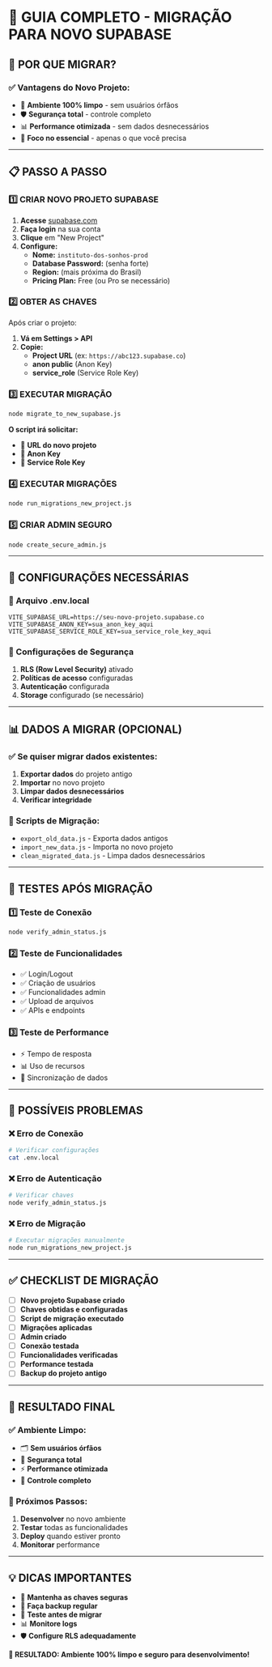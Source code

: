 # 🚀 GUIA COMPLETO - MIGRAÇÃO PARA NOVO SUPABASE

## 🎯 **POR QUE MIGRAR?**

### **✅ Vantagens do Novo Projeto:**
- 🔐 **Ambiente 100% limpo** - sem usuários órfãos
- 🛡️ **Segurança total** - controle completo
- 📊 **Performance otimizada** - sem dados desnecessários
- 🎯 **Foco no essencial** - apenas o que você precisa

---

## 📋 **PASSO A PASSO**

### **1️⃣ CRIAR NOVO PROJETO SUPABASE**

1. **Acesse** [supabase.com](https://supabase.com)
2. **Faça login** na sua conta
3. **Clique** em "New Project"
4. **Configure:**
   - **Nome:** `instituto-dos-sonhos-prod`
   - **Database Password:** (senha forte)
   - **Region:** (mais próxima do Brasil)
   - **Pricing Plan:** Free (ou Pro se necessário)

### **2️⃣ OBTER AS CHAVES**

Após criar o projeto:

1. **Vá em Settings > API**
2. **Copie:**
   - **Project URL** (ex: `https://abc123.supabase.co`)
   - **anon public** (Anon Key)
   - **service_role** (Service Role Key)

### **3️⃣ EXECUTAR MIGRAÇÃO**

```bash
node migrate_to_new_supabase.js
```

**O script irá solicitar:**
- 🔗 **URL do novo projeto**
- 🔑 **Anon Key**
- 🔐 **Service Role Key**

### **4️⃣ EXECUTAR MIGRAÇÕES**

```bash
node run_migrations_new_project.js
```

### **5️⃣ CRIAR ADMIN SEGURO**

```bash
node create_secure_admin.js
```

---

## 🔧 **CONFIGURAÇÕES NECESSÁRIAS**

### **📁 Arquivo .env.local**
```env
VITE_SUPABASE_URL=https://seu-novo-projeto.supabase.co
VITE_SUPABASE_ANON_KEY=sua_anon_key_aqui
VITE_SUPABASE_SERVICE_ROLE_KEY=sua_service_role_key_aqui
```

### **🔐 Configurações de Segurança**
1. **RLS (Row Level Security)** ativado
2. **Políticas de acesso** configuradas
3. **Autenticação** configurada
4. **Storage** configurado (se necessário)

---

## 📊 **DADOS A MIGRAR (OPCIONAL)**

### **✅ Se quiser migrar dados existentes:**

1. **Exportar dados** do projeto antigo
2. **Importar** no novo projeto
3. **Limpar dados desnecessários**
4. **Verificar integridade**

### **🔄 Scripts de Migração:**
- `export_old_data.js` - Exporta dados antigos
- `import_new_data.js` - Importa no novo projeto
- `clean_migrated_data.js` - Limpa dados desnecessários

---

## 🧪 **TESTES APÓS MIGRAÇÃO**

### **1️⃣ Teste de Conexão**
```bash
node verify_admin_status.js
```

### **2️⃣ Teste de Funcionalidades**
- ✅ Login/Logout
- ✅ Criação de usuários
- ✅ Funcionalidades admin
- ✅ Upload de arquivos
- ✅ APIs e endpoints

### **3️⃣ Teste de Performance**
- ⚡ Tempo de resposta
- 📊 Uso de recursos
- 🔄 Sincronização de dados

---

## 🚨 **POSSÍVEIS PROBLEMAS**

### **❌ Erro de Conexão**
```bash
# Verificar configurações
cat .env.local
```

### **❌ Erro de Autenticação**
```bash
# Verificar chaves
node verify_admin_status.js
```

### **❌ Erro de Migração**
```bash
# Executar migrações manualmente
node run_migrations_new_project.js
```

---

## ✅ **CHECKLIST DE MIGRAÇÃO**

- [ ] **Novo projeto Supabase criado**
- [ ] **Chaves obtidas e configuradas**
- [ ] **Script de migração executado**
- [ ] **Migrações aplicadas**
- [ ] **Admin criado**
- [ ] **Conexão testada**
- [ ] **Funcionalidades verificadas**
- [ ] **Performance testada**
- [ ] **Backup do projeto antigo**

---

## 🎉 **RESULTADO FINAL**

### **✅ Ambiente Limpo:**
- 🗂️ **Sem usuários órfãos**
- 🔐 **Segurança total**
- ⚡ **Performance otimizada**
- 🎯 **Controle completo**

### **🚀 Próximos Passos:**
1. **Desenvolver** no novo ambiente
2. **Testar** todas as funcionalidades
3. **Deploy** quando estiver pronto
4. **Monitorar** performance

---

## 💡 **DICAS IMPORTANTES**

- 🔐 **Mantenha as chaves seguras**
- 📱 **Faça backup regular**
- 🔄 **Teste antes de migrar**
- 📊 **Monitore logs**
- 🛡️ **Configure RLS adequadamente**

**🎯 RESULTADO: Ambiente 100% limpo e seguro para desenvolvimento!** 